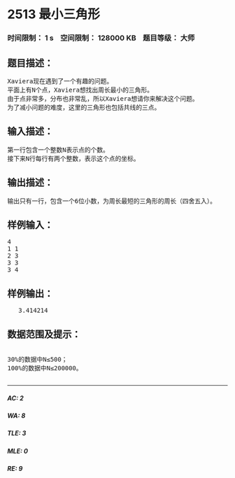 # 2513 最小三角形   
### 时间限制： 1 s&nbsp;&nbsp;&nbsp;&nbsp;空间限制： 128000 KB&nbsp;&nbsp;&nbsp;&nbsp;题目等级： 大师  
## 题目描述：  

<pre>
Xaviera现在遇到了一个有趣的问题。
平面上有N个点，Xaviera想找出周长最小的三角形。
由于点非常多，分布也非常乱，所以Xaviera想请你来解决这个问题。
为了减小问题的难度，这里的三角形也包括共线的三点。
</pre>
  
  
## 输入描述：  

<pre>
第一行包含一个整数N表示点的个数。
接下来N行每行有两个整数，表示这个点的坐标。
</pre>
  
  
## 输出描述：  

<pre>
输出只有一行，包含一个6位小数，为周长最短的三角形的周长（四舍五入）。
</pre>
  
  
## 样例输入：  

<pre>
4
1 1
2 3
3 3
3 4
</pre>
  
  
## 样例输出：  

<pre>
   3.414214
</pre>
  
  
## 数据范围及提示：  

<pre>

30%的数据中N≤500；
100%的数据中N≤200000。

</pre>
  
  
***  

##### AC: 2  
##### WA: 8  
##### TLE: 3  
##### MLE: 0  
##### RE: 9  
